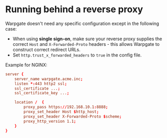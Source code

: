 # Running behind a reverse proxy
Warpgate doesn't need any specific configuration except in the following case:

* When using **single sign-on**, make sure your reverse proxy supplies the correct `Host` and `X-Forwarded-Proto` headers - this allows Warpgate to construct correct redirect URLs.
* Set `http.trust_x_forwarded_headers` to `true` in the config file.


Example for NGINX:

```toml
server {
    server_name warpgate.acme.inc;
    listen *:443 http2 ssl;
    ssl_certificate ...;
    ssl_certificate_key ...;

    location /  {
        proxy_pass https://192.168.10.1:8888;
        proxy_set_header Host $http_host;
        proxy_set_header X-Forwarded-Proto $scheme;
        proxy_http_version 1.1;
    }
}

```
